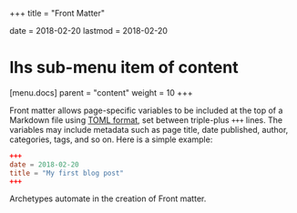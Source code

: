 +++
title = "Front Matter"

date = 2018-02-20
lastmod = 2018-02-20


# lhs sub-menu item of content
[menu.docs]
  parent = "content"
  weight = 10
+++

Front matter allows page-specific variables to be included at the top of a Markdown file using [TOML format](https://github.com/toml-lang/toml/blob/master/README.md), set between triple-plus `+++` lines. The variables may include metadata such as page title, date published, author, categories, tags, and so on. Here is a simple example:

```toml
+++
date = 2018-02-20
title = "My first blog post"
+++
```

Archetypes automate in the creation of Front matter.
